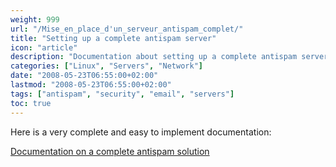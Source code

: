 ```yaml
---
weight: 999
url: "/Mise_en_place_d'un_serveur_antispam_complet/"
title: "Setting up a complete antispam server"
icon: "article"
description: "Documentation about setting up a complete antispam server solution"
categories: ["Linux", "Servers", "Network"]
date: "2008-05-23T06:55:00+02:00"
lastmod: "2008-05-23T06:55:00+02:00"
tags: ["antispam", "security", "email", "servers"]
toc: true
---
```


Here is a very complete and easy to implement documentation:

[Documentation on a complete antispam solution](/pdf/the_perfect_spamsnake.pdf)